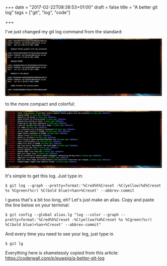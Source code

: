 +++
date = "2017-02-22T08:38:53+01:00"
draft = false
title = "A better git log"
tags = ["git", "log", "code"]

+++

I've just changed my git log command from the standard:

![old](old.jpg)

to the more compact and colorful:

![new](new.jpg)

It's simple to get this log. Just type in:

```shell
$ git log --graph --pretty=format:'%Cred%h%Creset -%C(yellow)%d%Creset %s %Cgreen(%cr) %C(bold blue)<%an>%Creset' --abbrev-commit
```

I guess that's a bit too long, eh? Let's just make an alias. Copy and paste the line below on your terminal:

```shell
$ git config --global alias.lg "log --color --graph --pretty=format:'%Cred%h%Creset -%C(yellow)%d%Creset %s %Cgreen(%cr) %C(bold blue)<%an>%Creset' --abbrev-commit"
```

And every time you need to see your log, just type in

```shell
$ git lg
```

Everything here is shamelessly copied from this article: https://coderwall.com/p/euwpig/a-better-git-log
